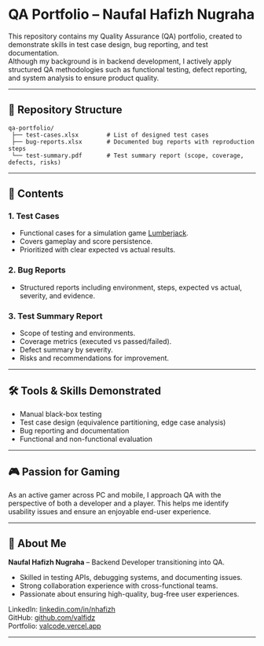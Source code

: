 # QA Portfolio – Naufal Hafizh Nugraha

This repository contains my Quality Assurance (QA) portfolio, created to demonstrate skills in test case design, bug reporting, and test documentation.  
Although my background is in backend development, I actively apply structured QA methodologies such as functional testing, defect reporting, and system analysis to ensure product quality.

---

## 📂 Repository Structure

```
qa-portfolio/
 ├── test-cases.xlsx        # List of designed test cases
 ├── bug-reports.xlsx       # Documented bug reports with reproduction steps
 └── test-summary.pdf       # Test summary report (scope, coverage, defects, risks)
```

---

## 🧪 Contents

### 1. Test Cases
- Functional cases for a simulation game [Lumberjack](https://caleb-l-sae.itch.io/lumberjack).  
- Covers gameplay and score persistence. 
- Prioritized with clear expected vs actual results.  

### 2. Bug Reports
- Structured reports including environment, steps, expected vs actual, severity, and evidence.  

### 3. Test Summary Report
- Scope of testing and environments.  
- Coverage metrics (executed vs passed/failed).  
- Defect summary by severity.  
- Risks and recommendations for improvement.  

---

## 🛠️ Tools & Skills Demonstrated
- Manual black-box testing  
- Test case design (equivalence partitioning, edge case analysis)  
- Bug reporting and documentation  
- Functional and non-functional evaluation   

---

## 🎮 Passion for Gaming
As an active gamer across PC and mobile, I approach QA with the perspective of both a developer and a player. This helps me identify usability issues and ensure an enjoyable end-user experience.

---

## 📌 About Me
**Naufal Hafizh Nugraha** – Backend Developer transitioning into QA.  
- Skilled in testing APIs, debugging systems, and documenting issues.  
- Strong collaboration experience with cross-functional teams.  
- Passionate about ensuring high-quality, bug-free user experiences.  

LinkedIn: [linkedin.com/in/nhafizh](http://linkedin.com/in/nhafizh)  
GitHub: [github.com/valfidz](http://github.com/valfidz)  
Portfolio: [valcode.vercel.app](https://valcode.vercel.app)

---
